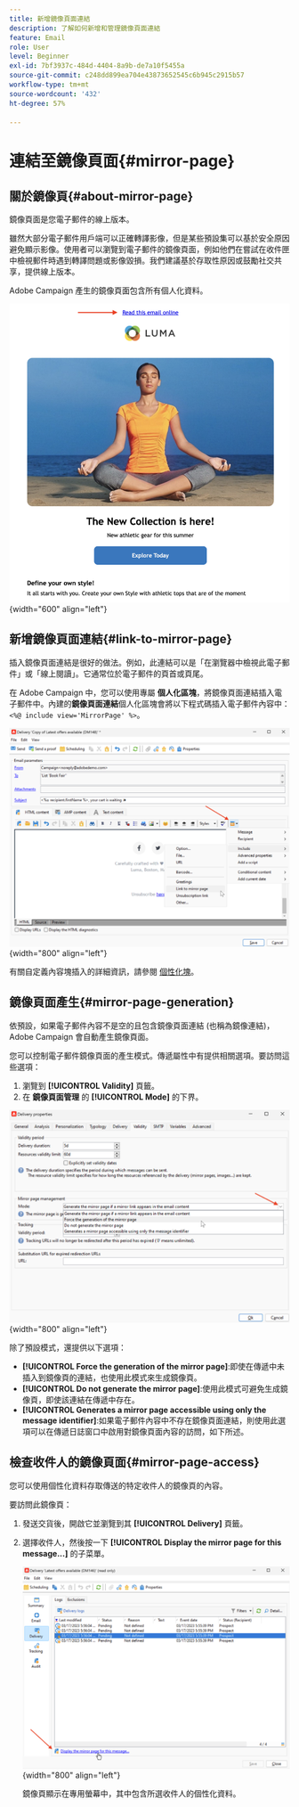 ```yaml
---
title: 新增鏡像頁面連結
description: 了解如何新增和管理鏡像頁面連結
feature: Email
role: User
level: Beginner
exl-id: 7bf3937c-484d-4404-8a9b-de7a10f5455a
source-git-commit: c248dd899ea704e43873652545c6b945c2915b57
workflow-type: tm+mt
source-wordcount: '432'
ht-degree: 57%

---
```


# 連結至鏡像頁面{#mirror-page}

## 關於鏡像頁{#about-mirror-page}

鏡像頁面是您電子郵件的線上版本。

雖然大部分電子郵件用戶端可以正確轉譯影像，但是某些預設集可以基於安全原因避免顯示影像。使用者可以瀏覽到電子郵件的鏡像頁面，例如他們在嘗試在收件匣中檢視郵件時遇到轉譯問題或影像毀損。我們建議基於存取性原因或鼓勵社交共享，提供線上版本。

Adobe Campaign 產生的鏡像頁面包含所有個人化資料。

![鏡像連結範例](assets/mirror-page-link.png){width="600" align="left"}

## 新增鏡像頁面連結{#link-to-mirror-page}

插入鏡像頁面連結是很好的做法。例如，此連結可以是「在瀏覽器中檢視此電子郵件」或「線上閱讀」。它通常位於電子郵件的頁首或頁尾。

在 Adobe Campaign 中，您可以使用專屬 **個人化區塊**，將鏡像頁面連結插入電子郵件中。內建的&#x200B;**鏡像頁面連結**&#x200B;個人化區塊會將以下程式碼插入電子郵件內容中：`<%@ include view='MirrorPage' %>`。

![](assets/mirror-page-insert.png){width="800" align="left"}


有關自定義內容塊插入的詳細資訊，請參閱 [個性化塊](personalization-blocks.md)。

## 鏡像頁面產生{#mirror-page-generation}

依預設，如果電子郵件內容不是空的且包含鏡像頁面連結 (也稱為鏡像連結)，Adobe Campaign 會自動產生鏡像頁面。

您可以控制電子郵件鏡像頁面的產生模式。傳遞屬性中有提供相關選項。要訪問這些選項：

1. 瀏覽到 **[!UICONTROL Validity]** 頁籤。
1. 在 **鏡像頁面管理** 的 **[!UICONTROL Mode]** 的下界。

![](assets/mirror-page-generation.png){width="800" align="left"}

除了預設模式，還提供以下選項：

* **[!UICONTROL Force the generation of the mirror page]**:即使在傳遞中未插入到鏡像頁的連結，也使用此模式來生成鏡像頁。
* **[!UICONTROL Do not generate the mirror page]**:使用此模式可避免生成鏡像頁，即使該連結在傳遞中存在。
* **[!UICONTROL Generates a mirror page accessible using only the message identifier]**:如果電子郵件內容中不存在鏡像頁面連結，則使用此選項可以在傳遞日誌窗口中啟用對鏡像頁面內容的訪問，如下所述。

## 檢查收件人的鏡像頁面{#mirror-page-access}

您可以使用個性化資料存取傳送的特定收件人的鏡像頁的內容。

要訪問此鏡像頁：

1. 發送交貨後，開啟它並瀏覽到其 **[!UICONTROL Delivery]** 頁籤。

1. 選擇收件人，然後按一下 **[!UICONTROL Display the mirror page for this message...]** 的子菜單。

   ![](assets/mirror-page-display.png){width="800" align="left"}

   鏡像頁顯示在專用螢幕中，其中包含所選收件人的個性化資料。
